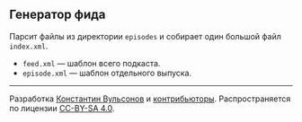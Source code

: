 ## Генератор фида

Парсит файлы из директории `episodes` и собирает один большой файл `index.xml`.

- `feed.xml` — шаблон всего подкаста.
- `episode.xml` — шаблон отдельного выпуска.

---
Разработка [Константин Вульсонов](https://github.com/DariusNorv) и [контрибьюторы](https://github.com/web-standards-ru/podcast/graphs/contributors). Распространяется по лицензии [CC-BY-SA 4.0](https://creativecommons.org/licenses/by-sa/4.0/deed.ru).
